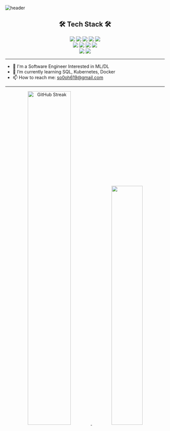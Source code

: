 ![header](https://capsule-render.vercel.app/api?type=waving&color=auto&height=180&section=header&text=Sohee's%20GitHub&fontSize=65&animation=fadeIn)
<h2 align="center"> 🛠 Tech Stack 🛠 </h2>
<div align=center>
  <img src="https://img.shields.io/badge/Python-3776AB?style=flat-square&logo=Python&logoColor=white"/>
  <img src="https://img.shields.io/badge/pytorch-EE4C2C?style=flat-square&logo=pytorch&logoColor=white"/>
  <img src="https://img.shields.io/badge/tensorflow-FF6F00?style=flat-square&logo=tensorflow&logoColor=white"/>
  <img src="https://img.shields.io/badge/keras-D00000?style=flat-square&logo=keras&logoColor=white"/>
  <img src="https://img.shields.io/badge/Swift-F05138?style=flat-square&logo=Swift&logoColor=white"/>
    <br>
    <img src="https://img.shields.io/badge/scikitlearn-F7931E?style=flat-square&logo=scikitlearn&logoColor=white"/>
    <img src="https://img.shields.io/badge/xcode-147EFB?style=flat-square&logo=xcode&logoColor=white"/>
    <img src="https://img.shields.io/badge/git-F05032?style=flat-square&logo=git&logoColor=white"/>
    <img src="https://img.shields.io/badge/sourcetree-0052CC?style=flat-square&logo=sourcetree&logoColor=white"/>
  <br>
  <img src="https://img.shields.io/badge/oracle-F80000?style=flat-square&logo=oracle&logoColor=white"/>
  <img src="https://img.shields.io/badge/mysql-4479A1?style=flat-square&logo=mysql&logoColor=white"/>
</div>

---
- 🔭 I'm a Software Engineer Interested in ML/DL
- 🌱 I’m currently learning SQL, Kubernetes, Docker
- 📫 How to reach me: so0oh619@gmail.com
---

<!--
<a href="https://github.com/ssh6lq">
    <img src="https://github-readme-stats.vercel.app/api/top-langs/?username=ssh6lq&layout=compact" width="50%">
  </a>
-->

<div align="center">
  <a href="https://git.io/streak-stats"><img src="https://streak-stats.demolab.com?user=ssh6lq&theme=ayu-light" width="52%" alt="GitHub Streak" />
  </a>
  <a href="https://github.com/ssh6lq">
    <img src="https://github-readme-stats.vercel.app/api/top-langs/?username=ssh6lq&layout=compact" width="44%">
  </a>
</details>



<!--
**ssh6lq/ssh6lq** is a ✨ _special_ ✨ repository because its `README.md` (this file) appears on your GitHub profile.

Here are some ideas to get you started:

- 🔭 I’m currently working on ...
- 🌱 I’m currently learning ...
- 👯 I’m looking to collaborate on ...
- 🤔 I’m looking for help with ...
- 💬 Ask me about ...
- 📫 How to reach me: ...
- 😄 Pronouns: ...
- ⚡ Fun fact: ...

<details>
<summary>
  <img src="https://raw.githubusercontent.com/Tarikul-Islam-Anik/Animated-Fluent-Emojis/master/Emojis/Hand%20gestures/Eyes.png" alt="Eyes" width="2%" /> 내가 지금 배우는 ... 
</summary>
   <br>
-->
